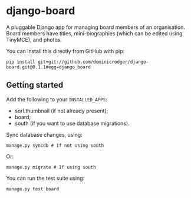# django-board

A pluggable Django app for managing board members of an organisation. Board members have titles,
mini-biographies (which can be edited using TinyMCE), and photos.

You can install this directly from GitHub with pip:

    pip install git+git://github.com/dominicrodger/django-board.git@0.1.1#egg=django_board

## Getting started

Add the following to your `INSTALLED_APPS`:

 * sorl.thumbnail (if not already present);
 * board;
 * south (if you want to use database migrations).

Sync database changes, using:

    manage.py syncdb # If not using south

Or:

    manage.py migrate # If using south

You can run the test suite using:

    manage.py test board
